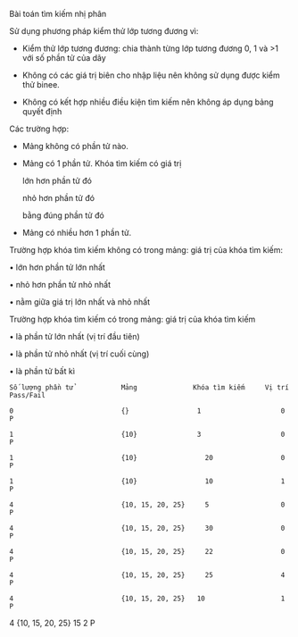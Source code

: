 Bài toán tìm kiếm nhị phân

Sử dụng phương pháp kiểm thử lớp tương đương vì:

- Kiểm thử lớp tương đương: chia thành từng lớp tương đương 0, 1 và >1 với số phần tử của dãy

- Không có các giá trị biên cho nhập liệu nên không sử dụng được kiểm thử binee.

- Không có kết hợp nhiều điều kiện tìm kiếm nên không áp dụng bảng quyết định

Các trường hợp:

- Mảng không có phần tử nào.

- Mảng có 1 phần tử. Khóa tìm kiếm có giá trị 

  	lớn hơn phần tử đó

  	nhỏ hơn phần tử đó

  	bằng đúng phần tử đó

- Mảng có nhiều hơn 1 phần tử.

Trường hợp khóa tìm kiếm không có trong mảng: giá trị của khóa tìm kiếm:

•	lớn hơn phần tử lớn nhất

•	nhỏ hơn phần tử nhỏ nhất

•	nằm giữa giá trị lớn nhất và nhỏ nhất

Trường hợp khóa tìm kiếm có trong mảng: giá trị của khóa tìm kiếm

•	là phần tử lớn nhất (vị trí đầu tiên)

•	là phần tử nhỏ nhất (vị trí cuối cùng)

•	là phần tử bất kì

    Số lượng phần tử        	Mảng  	          Khóa tìm kiếm	    Vị trí	Pass/Fail

    0	                        {}	               1	                0   	P

    1	                        {10}               3	                0	    P

    1	                        {10}	             20	                0   	P

    1                       	{10}	             10	                1     P

    4                       	{10, 15, 20, 25}	 5	                0	    P

    4	                        {10, 15, 20, 25}	 30	                0	    P

    4	                        {10, 15, 20, 25}	 22	                0	    P

    4	                        {10, 15, 20, 25}	 25	                4	    P

    4                       	{10, 15, 20, 25}   10	                1	    P

4                       	{10, 15, 20, 25}	 15	                2   	P

